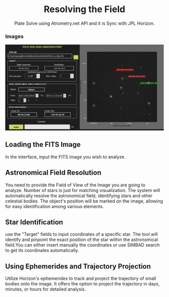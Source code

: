 <h1 align="center">Resolving the Field</h1>

<p align="center">Plate Solve using Atrometry.net API and it is Sync with JPL Horizon.</p>

### Images
<img src="Figure_1.png" alt="skymap">

<h2>Loading the FITS Image</h2>
<p>In the interface, input the FITS image you wish to analyze.</p>

<h2>Astronomical Field Resolution</h2>
<p>You need to provide the Field of View of the Image you are going to analyze. Number of stars is just for matching visualization. The system will automatically resolve the astronomical field, identifying stars and other celestial bodies. The object's position will be marked on the image, allowing for easy identification among various elements.</p>

<h2>Star Identification</h2>
use the "Target" fields to input coordinates of a specific star. The tool will identify and pinpoint the exact position of the star within the astronomical field.You can either insert manually the coordinates or use SIMBAD search to get its coordinates automatically.</p>

<h2>Using Ephemerides and Trajectory Projection</h2>
Utilize Horizon's ephemerides to track and project the trajectory of small bodies onto the image. It offers the option to project the trajectory in days, minutes, or hours for detailed analysis.</p>